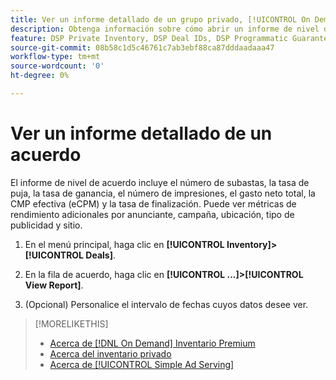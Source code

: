 ```yaml
---
title: Ver un informe detallado de un grupo privado, [!UICONTROL On Demand]o [!UICONTROL Simple Ad Serving] Acuerdo
description: Obtenga información sobre cómo abrir un informe de nivel de oferta.
feature: DSP Private Inventory, DSP Deal IDs, DSP Programmatic Guaranteed Deals, DSP On Demand Inventory, DSP Simple Ad Serving
source-git-commit: 08b58c1d5c46761c7ab3ebf88ca87dddaadaaa47
workflow-type: tm+mt
source-wordcount: '0'
ht-degree: 0%

---
```


# Ver un informe detallado de un acuerdo

El informe de nivel de acuerdo incluye el número de subastas, la tasa de puja, la tasa de ganancia, el número de impresiones, el gasto neto total, la CMP efectiva (eCPM) y la tasa de finalización. Puede ver métricas de rendimiento adicionales por anunciante, campaña, ubicación, tipo de publicidad y sitio.

1. En el menú principal, haga clic en **[!UICONTROL Inventory]>[!UICONTROL Deals]**.

1. En la fila de acuerdo, haga clic en **[!UICONTROL ...]>[!UICONTROL View Report]**.

1. (Opcional) Personalice el intervalo de fechas cuyos datos desee ver.

>[!MORELIKETHIS]
>
>* [Acerca de [!DNL On Demand] Inventario Premium](on-demand-inventory-about.md)
>* [Acerca del inventario privado](private-inventory-about.md)
>* [Acerca de [!UICONTROL Simple Ad Serving]](simple-deal-about.md)

